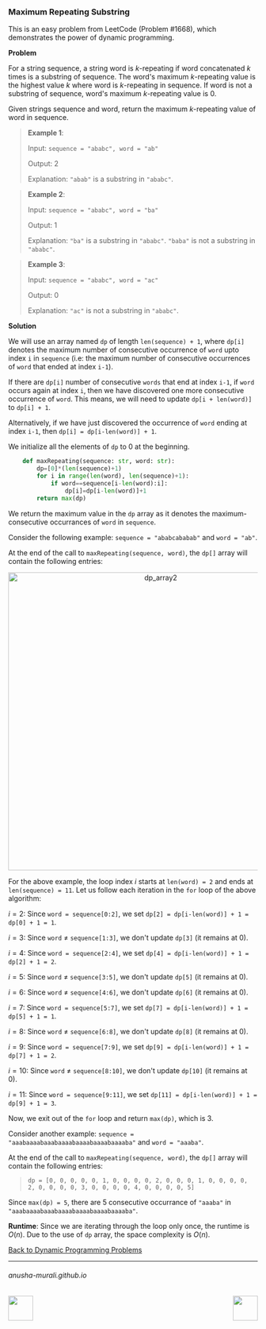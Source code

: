 ### Maximum Repeating Substring

This is an easy problem from LeetCode (Problem #1668), which demonstrates the power of dynamic programming.

**Problem**

For a string sequence, a string word is $k$-repeating if word concatenated $k$ times is a substring of sequence. 
The word's maximum $k$-repeating value is the highest value $k$ where word is $k$-repeating in sequence. If word is not a 
substring of sequence, word's maximum $k$-repeating value is 0.

Given strings sequence and word, return the maximum $k$-repeating value of word in sequence.

 
> **Example 1**:
>
> Input: `sequence = "ababc", word = "ab"`
> 
> Output: 2
> 
> Explanation: `"abab"` is a substring in `"ababc"`.


> **Example 2**:
>
> Input: `sequence = "ababc", word = "ba"`
> 
> Output: 1
> 
> Explanation: `"ba"` is a substring in `"ababc"`. `"baba"` is not a substring in `"ababc"`.


> **Example 3**:
>
> Input: `sequence = "ababc", word = "ac"`
> 
> Output: 0
> 
> Explanation: `"ac"` is not a substring in `"ababc"`. 


**Solution**

We will use an array named `dp` of length `len(sequence) + 1`, where `dp[i]` denotes the maximum number of consecutive occurrence of `word` upto index `i` in `sequence` (i.e: the maximum number of consecutive occurrences of `word` that ended at index `i-1`).

If there are `dp[i]` number of consecutive `words` that end at index `i-1`, if `word` occurs again at index `i`, then we have discovered one more consecutive occurrence of `word`. This means, we will need to update `dp[i + len(word)]` to `dp[i] + 1`.

Alternatively, if we have just discovered the occurrence of `word` ending at index `i-1`, then `dp[i] = dp[i-len(word)] + 1`.

We initialize all the elements of `dp` to 0 at the beginning. 

```python
    def maxRepeating(sequence: str, word: str):
        dp=[0]*(len(sequence)+1)
        for i in range(len(word), len(sequence)+1):
            if word==sequence[i-len(word):i]:
                dp[i]=dp[i-len(word)]+1
        return max(dp)
```

We return the maximum value in the `dp` array as it denotes the maximum-consecutive occurrances of `word` in `sequence`.

Consider the following example: `sequence = "ababcababab"` and `word = "ab"`.

At the end of the call to `maxRepeating(sequence, word)`, the `dp[]` array will contain the following entries:

<p align="center">
<img width="600" alt="dp_array2" src="https://github.com/user-attachments/assets/5587d68d-01c7-498c-93f7-bf2c6fe2eff7" />
</p>

For the above example, the loop index $i$ starts at `len(word) = 2` and ends at `len(sequence) = 11`. Let us follow each iteration in the `for` loop of the above algorithm:

$i = 2$: Since `word = sequence[0:2]`, we set `dp[2] = dp[i-len(word)] + 1 = dp[0] + 1 = 1`.

$i = 3$: Since `word` $\neq$ `sequence[1:3]`, we don't update `dp[3]` (it remains at 0).

$i = 4$: Since `word = sequence[2:4]`, we set `dp[4] = dp[i-len(word)] + 1 = dp[2] + 1 = 2`.

$i = 5$: Since `word` $\neq$ `sequence[3:5]`, we don't update `dp[5]` (it remains at 0).

$i = 6$: Since `word` $\neq$ `sequence[4:6]`, we don't update `dp[6]` (it remains at 0).

$i = 7$: Since `word = sequence[5:7]`, we set `dp[7] = dp[i-len(word)] + 1 = dp[5] + 1 = 1`.

$i = 8$: Since `word` $\neq$ `sequence[6:8]`, we don't update `dp[8]` (it remains at 0).

$i = 9$: Since `word = sequence[7:9]`, we set `dp[9] = dp[i-len(word)] + 1 = dp[7] + 1 = 2`.

$i = 10$: Since `word` $\neq$ `sequence[8:10]`, we don't update `dp[10]` (it remains at 0).

$i = 11$: Since `word = sequence[9:11]`, we set `dp[11] = dp[i-len(word)] + 1 = dp[9] + 1 = 3`.

Now, we exit out of the `for` loop and return `max(dp)`, which is 3.


Consider another example: `sequence = "aaabaaaabaaabaaaabaaaabaaaabaaaaba"` and `word = "aaaba"`.

At the end of the call to `maxRepeating(sequence, word)`, the `dp[]` array will contain the following entries:

> `dp = [0, 0, 0, 0, 0, 1, 0, 0, 0, 0, 2, 0, 0, 0, 1, 0, 0, 0, 0, 2, 0, 0, 0, 0, 3, 0, 0, 0, 0, 4, 0, 0, 0, 0, 5]`

Since `max(dp) = 5`, there are 5 consecutive occurrance of `"aaaba"` in `"aaabaaaabaaabaaaabaaaabaaaabaaaaba"`.

**Runtime**: Since we are iterating through the loop only once, the runtime is $O(n)$. Due to the use of `dp` array, the space complexity is $O(n)$.

[Back to Dynamic Programming Problems](./problems.md)

* * *
###### anusha-murali.github.io

<img src="https://github.com/anusha-murali/anusha-murali.github.io/assets/111596338/639243aa-2857-4595-a65a-7852762bb002" width="50" height="50" align="left">

[<img src="https://github.com/user-attachments/assets/989cfb30-4fb8-40f8-a812-8a054869aa32" width="50" height="50" align="right">](../index.md)
